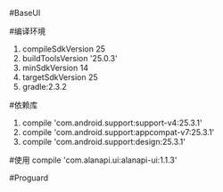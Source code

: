 #BaseUI

#编译环境
1. compileSdkVersion 25
2. buildToolsVersion '25.0.3'
3. minSdkVersion 14
4. targetSdkVersion 25
5. gradle:2.3.2

#依赖库
1. compile 'com.android.support:support-v4:25.3.1'
2. compile 'com.android.support:appcompat-v7:25.3.1'
3. compile 'com.android.support:design:25.3.1'



#使用
compile 'com.alanapi.ui:alanapi-ui:1.1.3'




#Proguard